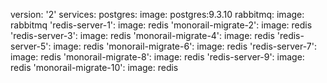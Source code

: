 version: '2'
services:
  postgres:
      image: postgres:9.3.10
  rabbitmq:
      image: rabbitmq
  'redis-server-1':
      image: redis
  'monorail-migrate-2':
      image: redis
  'redis-server-3':
      image: redis
  'monorail-migrate-4':
      image: redis
  'redis-server-5':
      image: redis
  'monorail-migrate-6':
      image: redis
  'redis-server-7':
      image: redis
  'monorail-migrate-8':
      image: redis
  'redis-server-9':
      image: redis
  'monorail-migrate-10':
      image: redis
